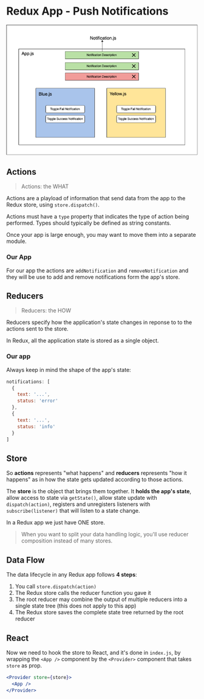 # Redux App - Push Notifications

![App Design](redux-app.png)

## Actions

> Actions: the WHAT

Actions are a playload of information that send data from the app to the Redux store, using `store.dispatch()`.

Actions must have a `type` property that indicates the type of action being performed. Types should typically be defined as
string constants.

Once your app is large enough, you may want to move them into a separate module.

### Our App

For our app the actions are `addNotification` and `removeNotification` and they will be use to add and remove notifications form the app's store.

## Reducers

> Reducers: the HOW

Reducers specify how the application's state changes in reponse to to the actions sent to the store.

In Redux, all the application state is stored as a single object.

### Our app

Always keep in mind the shape of the app's state:

```js
notifications: [
  {
    text: '...',
    status: 'error'
  },
  {
    text: '...',
    status: 'info'
  }
]
```

## Store

So **actions** represents "what happens" and **reducers** represents "how it happens" as in how the state gets updated according to those actions.

The **store** is the object that brings them together. It **holds the app's state**, allow access to state via `getState()`, allow state update with `dispatch(action)`, registers and unregisters listeners with `subscribe(listener)` that will listen to a state change.

In a Redux app we just have ONE store.

> When you want to split your data handling logic, you'll use reducer composition instead of many stores.

## Data Flow

The data lifecycle in any Redux app follows **4 steps**:

1. You call `store.dispatch(action)`
1. The Redux store calls the reducer function you gave it
1. The root reducer may combine the output of multiple reducers into a single state tree (this does not apply to this app)
1. The Redux store saves the complete state tree returned by the root reducer

## React

Now we need to hook the store to React, and it's done in `index.js`, by wrapping the `<App />` component by the `<Provider>` component that takes `store` as prop.

```jsx
<Provider store={store}>
  <App />
</Provider>
```